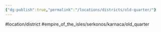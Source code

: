 ```yaml
---
{"dg-publish":true,"permalink":"/locations/districts/old-quarter/"}
---
```


#location/district #empire_of_the_isles/serkonos/karnaca/old_quarter

